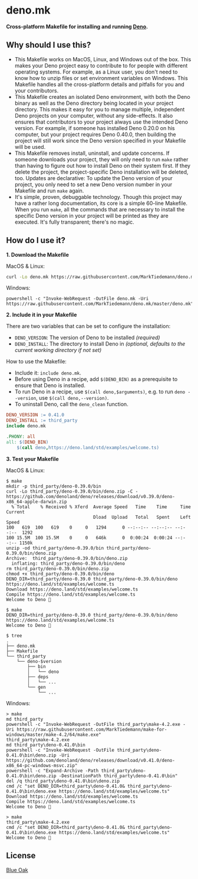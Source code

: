 # deno.mk

**Cross-platform Makefile for installing and running [Deno](https://deno.land/).**

## Why should I use this?

- This Makefile works on MacOS, Linux, and Windows out of the box. This makes your Deno project easy to contribute to for people with different operating systems. For example, as a Linux user, you don't need to know how to unzip files or set environment variables on Windows. This Makefile handles all the cross-platform details and pitfalls for you and your contributors.
- This Makefile creates an isolated Deno environment, with both the Deno binary as well as the Deno directory being located in your project directory. This makes it easy for you to manage multiple, independent Deno projects on your computer, without any side-effects. It also ensures that contributors to your project always use the intended Deno version. For example, if someone has installed Deno 0.20.0 on his computer, but your project requires Deno 0.40.0, then building the project will still work since the Deno version specified in your Makefile will be used.
- This Makefile removes install, uninstall, and update concerns. If someone downloads your project, they will only need to run `make` rather than having to figure out how to install Deno on their system first. If they delete the project, the project-specific Deno installation will be deleted, too. Updates are declarative: To update the Deno version of your project, you only need to set a new Deno version number in your Makefile and run `make` again.
- It's simple, proven, debuggable technology. Though this project may have a rather long documentation, its core is a simple 60-line Makefile. When you run `make`, all the commands that are necessary to install the specific Deno version in your project will be printed as they are executed. It's fully transparent; there's no magic.

## How do I use it?

**1. Download the Makefile**

MacOS & Linux:

```sh
curl -Lo deno.mk https://raw.githubusercontent.com/MarkTiedemann/deno.mk/master/deno.mk
```

Windows:

```batch
powershell -c "Invoke-WebRequest -OutFile deno.mk -Uri https://raw.githubusercontent.com/MarkTiedemann/deno.mk/master/deno.mk"
```

**2. Include it in your Makefile**

There are two variables that can be set to configure the installation:
  - `DENO_VERSION`: The version of Deno to be installed _(required)_
  - `DENO_INSTALL`: The directory to install Deno in _(optional, defaults to the current working directory if not set)_

How to use the Makefile:
  - Include it: `include deno.mk`.
  - Before using Deno in a recipe, add `$(DENO_BIN)` as a prerequisite to ensure that Deno is installed.
  - To run Deno in a recipe, use `$(call deno,$arguments)`, e.g. to run `deno --version`, use `$(call deno,--version)`.
  - To uninstall Deno, call the `deno_clean` function.

<!--begin-example-->
```Makefile
DENO_VERSION := 0.41.0
DENO_INSTALL := third_party
include deno.mk

.PHONY: all
all: $(DENO_BIN)
	$(call deno,https://deno.land/std/examples/welcome.ts)
```
<!--end-example-->

**3. Test your Makefile**

MacOS & Linux:

<!--begin-macos-linux-->
```
$ make
mkdir -p third_party/deno-0.39.0/bin
curl -Lo third_party/deno-0.39.0/bin/deno.zip -C - https://github.com/denoland/deno/releases/download/v0.39.0/deno-x86_64-apple-darwin.zip
  % Total    % Received % Xferd  Average Speed   Time    Time     Time  Current
                                 Dload  Upload   Total   Spent    Left  Speed
100   619  100   619    0     0   1294      0 --:--:-- --:--:-- --:--:--  1292
100 15.5M  100 15.5M    0     0   646k      0  0:00:24  0:00:24 --:--:-- 1150k
unzip -od third_party/deno-0.39.0/bin third_party/deno-0.39.0/bin/deno.zip
Archive:  third_party/deno-0.39.0/bin/deno.zip
  inflating: third_party/deno-0.39.0/bin/deno  
rm third_party/deno-0.39.0/bin/deno.zip
chmod +x third_party/deno-0.39.0/bin/deno
DENO_DIR=third_party/deno-0.39.0 third_party/deno-0.39.0/bin/deno https://deno.land/std/examples/welcome.ts
Download https://deno.land/std/examples/welcome.ts
Compile https://deno.land/std/examples/welcome.ts
Welcome to Deno 🦕
```

```
$ make
DENO_DIR=third_party/deno-0.39.0 third_party/deno-0.39.0/bin/deno https://deno.land/std/examples/welcome.ts
Welcome to Deno 🦕
```
<!--end-macos-linux-->

```
$ tree
.
├── deno.mk
├── Makefile
└── third_party
    └── deno-$version
        ├── bin
        │   └── deno
        ├── deps
        │   └── ...
        └── gen
            └── ...
```

Windows:

<!--begin-windows-->
```batch
> make
md third_party
powershell -c "Invoke-WebRequest -OutFile third_party\make-4.2.exe -Uri https://raw.githubusercontent.com/MarkTiedemann/make-for-windows/master/make-4.2/64/make.exe"
third_party\make-4.2.exe 
md third_party\deno-0.41.0\bin
powershell -c "Invoke-WebRequest -OutFile third_party\deno-0.41.0\bin\deno.zip -Uri https://github.com/denoland/deno/releases/download/v0.41.0/deno-x86_64-pc-windows-msvc.zip"
powershell -c "Expand-Archive -Path third_party\deno-0.41.0\bin\deno.zip -DestinationPath third_party\deno-0.41.0\bin"
del /q third_party\deno-0.41.0\bin\deno.zip
cmd /c "set DENO_DIR=third_party\deno-0.41.0& third_party\deno-0.41.0\bin\deno.exe https://deno.land/std/examples/welcome.ts"
Download https://deno.land/std/examples/welcome.ts
Compile https://deno.land/std/examples/welcome.ts
Welcome to Deno 🦕
```

```batch
> make
third_party\make-4.2.exe 
cmd /c "set DENO_DIR=third_party\deno-0.41.0& third_party\deno-0.41.0\bin\deno.exe https://deno.land/std/examples/welcome.ts"
Welcome to Deno 🦕
```
<!--end-windows-->

## License

[Blue Oak](https://blueoakcouncil.org/license/1.0.0)